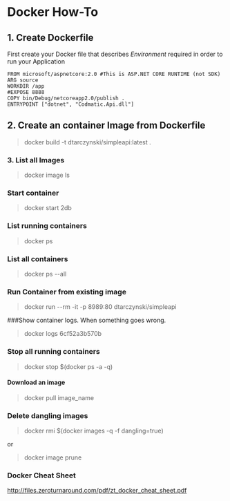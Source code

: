 # Docker How-To
## 1. Create Dockerfile
First create your Docker file that describes *Environment* required in order to run your Application

``` 
FROM microsoft/aspnetcore:2.0 #This is ASP.NET CORE RUNTIME (not SDK)
ARG source
WORKDIR /app
#EXPOSE 8888
COPY bin/Debug/netcoreapp2.0/publish .
ENTRYPOINT ["dotnet", "Codmatic.Api.dll"]
```

## 2. Create an container Image from Dockerfile
> docker build -t dtarczynski/simpleapi:latest .

### 3. List all Images
> docker image ls

### Start container
> docker start 2db

### List running containers
> docker ps

### List all containers
> docker ps --all

### Run Container from existing image
> docker run --rm -it -p 8989:80 dtarczynski/simpleapi

###Show container logs. When something goes wrong.
> docker logs 6cf52a3b570b

### Stop all running containers
> docker stop $(docker ps -a -q)

#### Download an image
> docker pull image_name

### Delete dangling images
> docker rmi $(docker images -q -f dangling=true)

or

> docker image prune

### Docker Cheat Sheet
http://files.zeroturnaround.com/pdf/zt_docker_cheat_sheet.pdf
